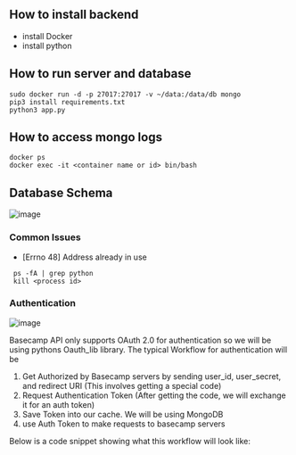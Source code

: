 ## How to install backend
* install Docker
* install python

## How to run server and database
```
sudo docker run -d -p 27017:27017 -v ~/data:/data/db mongo
pip3 install requirements.txt
python3 app.py
```

## How to access mongo logs
```
docker ps
docker exec -it <container name or id> bin/bash
```

## Database Schema
![image](https://user-images.githubusercontent.com/39757882/81496104-eafea600-9269-11ea-8780-391b62cc7c41.png)

### Common Issues
- [Errno 48] Address already in use
```
 ps -fA | grep python
 kill <process id>
```
### Authentication
![image](https://user-images.githubusercontent.com/39757882/81512856-d5749500-92d8-11ea-9173-0488f9db3354.png)

Basecamp API only supports OAuth 2.0 for authentication so we will be using pythons Oauth_lib library. The typical Workflow for authentication will be
1. Get Authorized by Basecamp servers by sending user_id, user_secret, and redirect URI (This involves getting a special code)
2. Request Authentication Token (After getting the code, we will exchange it for an auth token)
3. Save Token into our cache. We will be using MongoDB
4. use Auth Token to make requests to basecamp servers

Below is a code snippet showing what this workflow will look like:




